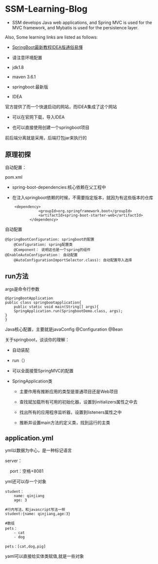 # SSM-Learning-Blog

- SSM develops Java web applications, and Spring MVC is used for the MVC framework, and Mybatis is used for the persistence layer.

Also, Some learning links are listed as follows:

- [SpringBoot最新教程IDEA版通俗易懂](https://www.bilibili.com/video/BV1PE411i7CV?spm_id_from=333.999.0.0&vd_source=6767562ba1f34266bf27718a756fad89)
* 请注意环境配置
- jdk1.8

- maven 3.6.1

- springboot:最新版

- IDEA

官方提供了而一个快速启动的网站，而IDEA集成了这个网站

- 可以在官网下载，导入IDEA

- 也可以直接使用创建一个springboot项目

前后端分离就是采用，后端打包jar来执行的

## 原理初探

自动配置：

pom.xml

- spring-boot-dependencies:核心依赖在父工程中

- 在注入springboot依赖的时候，不需要指定版本，就因为有这些版本的仓库
  
  ```启动器
   <dependency>
              <groupId>org.springframework.boot</groupId>
              <artifactId>spring-boot-starter-web</artifactId>
          </dependency>
  ```

自动配置

```注释
@SpringBootConfiguration: springboot的配置
    @Configuration: spring配置类
    @Component： 说明这也是一个spring的组件
@EnableAutoConfiguration： 自动配置
    @AutoConfigurationImportSelector.class): 自动配置导入选择
```

## run方法

args是命令行参数

```main
@SpringBootApplication
public class springbootapplication{
    public static void main(String[] args){
    SpringApplication.run(SpringbootDemo.class, args);
}
}
```

Java核心配置，主要就是javaConfig @Configuration @Bean

关于springboot，谈谈你的理解：

- 自动装配

- run（）

- 可以全面接管SpringMVC的配置

- SpringApplication类
  
  - 主要作用有推断应用的类型是普通项目还是Web项目
  
  - 查找斌加载所有可用的初始化器，设置到initializers属性之中去
  
  - 找出所有的应用程序监听器，设置到listeners属性之中
  
  - 推断并设置main方法的定义类，找到运行的主类

## application.yml

yml以数据为中心，是一种标记语言

server：

    port：空格+8081

yml还可以存一个对象

```
student：
    name: qinjiang
    age: 3

#行内写法，和javascript写法一样
student:{name: qinjiang,age:3}

#数组
pets：
    - cat
    - dog

pets：[cat,dog,pig]
```

yaml可以直接给实体类赋值,就是一些对象



